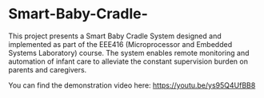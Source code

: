 # Smart-Baby-Cradle-
This project presents a Smart Baby Cradle System designed and implemented as part of the EEE416 (Microprocessor and Embedded Systems Laboratory) course. The system enables remote monitoring and automation of infant care to alleviate the constant supervision burden on parents and caregivers.

You can find the demonstration video here:
https://youtu.be/ys95Q4UfBB8
